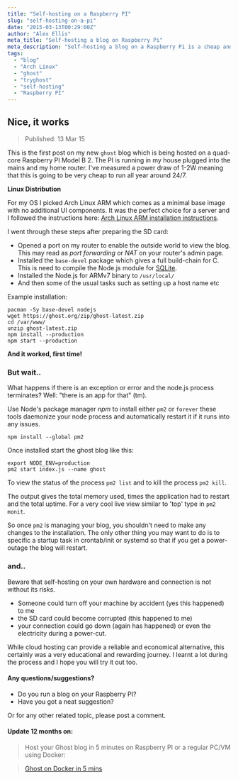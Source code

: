 ```yaml
---
title: "Self-hosting on a Raspberry PI"
slug: "self-hosting-on-a-pi"
date: "2015-03-13T00:29:00Z"
author: "Alex Ellis"
meta_title: "Self-hosting a blog on Raspberry Pi"
meta_description: "Self-hosting a blog on a Raspberry Pi is a cheap and eco-friendly way of running your own site. I learnt loads about Linux, the Pi and Ghost."
tags:
  - "blog"
  - "Arch Linux"
  - "ghost"
  - "tryghost"
  - "self-hosting"
  - "Raspberry PI"
---
```


## Nice, it works
> Published: 13 Mar 15

This is the first post on my new `ghost` blog which is being hosted on a quad-core Raspberry PI Model B 2. The PI is running in my house plugged into the mains and my home router. I've measured a power draw of 1-2W meaning that this is going to be very cheap to run all year around 24/7.

**Linux Distribution**

For my OS I picked Arch Linux ARM which comes as a minimal base image with no additional UI components. It was the perfect choice for a server and I followed the instructions here: [Arch Linux ARM installation instructions](http://archlinuxarm.org/platforms/armv7/broadcom/raspberry-pi-2).

I went through these steps after preparing the SD card:

* Opened a port on my router to enable the outside world to view the blog. This may read as *port forwarding* or *NAT* on your router's admin page.
* Installed the `base-devel` package which gives a full build-chain for C. This is need to compile the Node.js module for [SQLite](https://www.sqlite.org).
* Installed the Node.js for ARMv7 binary to `/usr/local/`
* And then some of the usual tasks such as setting up a host name etc

Example installation:
```
pacman -Sy base-devel nodejs
wget https://ghost.org/zip/ghost-latest.zip
cd /var/www/
unzip ghost-latest.zip
npm install --production
npm start --production
```

**And it worked, first time!**

### But wait..
What happens if there is an exception or error and the node.js process terminates? Well: "there is an app for that" (tm).

Use Node's package manager *npm* to install either `pm2` or `forever` these tools daemonize your node process and automatically restart it if it runs into any issues.

`npm install --global pm2`

Once installed start the ghost blog like this:
```
export NODE_ENV=production
pm2 start index.js --name ghost
```
To view the status of the process ``pm2 list`` and to kill the process `pm2 kill`.

The output gives the total memory used, times the application had to restart and the total uptime. For a very cool live view similar to 'top' type in `pm2 monit`.

So once `pm2` is managing your blog, you shouldn't need to make any changes to the installation. The only other thing you may want to do is to specific a startup task in crontab/init or systemd so that if you get a power-outage the blog will restart.

### and..
Beware that self-hosting on your own hardware and connection is not without its risks.

* Someone could turn off your machine by accident (yes this happened) to me
* the SD card could become corrupted (this happened to me)
* your connection could go down (again has happened) or even the electricity during a power-cut.

While cloud hosting can provide a reliable and economical alternative, this certainly was a very educational and rewarding journey. I learnt a lot during the process and I hope you will try it out too.

#### Any questions/suggestions?

* Do you run a blog on your Raspberry PI?
* Have you got a neat suggestion?

Or for any other related topic, please post a comment.

#### Update 12 months on:

> Host your Ghost blog in 5 minutes on Raspberry PI or a regular PC/VM using Docker:

> [Ghost on Docker in 5 mins](http://blog.alexellis.io/ghost-on-docker-5mins/)